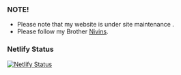 ### NOTE!
- Please note that my website is under site maintenance . 
- Please follow my Brother [Nivins](https://nivins.in/).

### Netlify Status

[![Netlify Status](https://api.netlify.com/api/v1/badges/f782b433-524d-40dc-bb25-e51371f764e1/deploy-status)](https://app.netlify.com/sites/kenuarts/deploys)